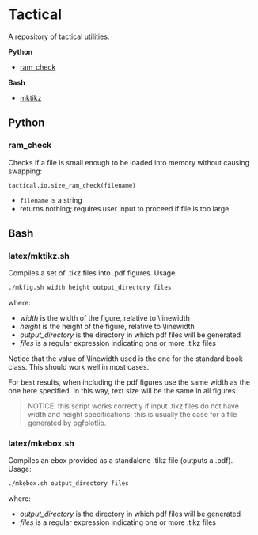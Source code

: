 # Tactical

A repository of tactical utilities.

__Python__
- [ram_check](#ram_check)

__Bash__
- [mktikz](#mktikz)







## Python


<a name="ram_check">
  
### ram_check

Checks if a file is small enough to be loaded into memory without causing swapping:
```python
tactical.io.size_ram_check(filename)
```
- `filename` is a string
- returns nothing; requires user input to proceed if file is too large



## Bash


<a name="mktikz">
  
### latex/mktikz.sh

Compiles a set of .tikz files into .pdf figures. Usage:
``` bash
./mkfig.sh width height output_directory files
```
where:
- *width* is the width of the figure, relative to \linewidth
- *height* is the height of the figure, relative to \linewidth
- *output_directory* is the directory in which pdf files will be generated
- *files* is a regular expression indicating one or more .tikz files

Notice that the value of \linewidth used is the one for the standard book class. This should work well in most cases.

For best results, when including the pdf figures use the same width as the one here specified. In this way, text size will be the same in all figures.

> NOTICE: this script works correctly if input .tikz files do not have width and height specifications; this is usually the case for a file generated by pgfplotlib.


<a name="mkebox">
  
### latex/mkebox.sh

Compiles an ebox provided as a standalone .tikz file (outputs a .pdf). Usage:
``` bash
./mkebox.sh output_directory files
```
where:
- *output_directory* is the directory in which pdf files will be generated
- *files* is a regular expression indicating one or more .tikz files
